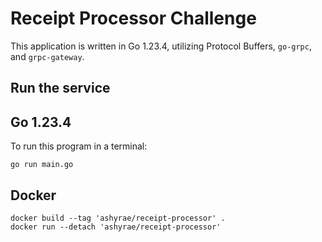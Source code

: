 # Receipt Processor Challenge

This application is written in Go 1.23.4, utilizing Protocol Buffers, `go-grpc`, and `grpc-gateway`.

## Run the service

## Go 1.23.4

To run this program in a terminal:

```
go run main.go
```

## Docker

```
docker build --tag 'ashyrae/receipt-processor' .
docker run --detach 'ashyrae/receipt-processor'
```

